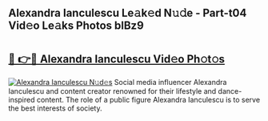 ## Alexandra Ianculescu Le𝚊k𝚎d N𝚞𝚍e - Part-t04 Vid𝚎o Le𝚊ks Photos blBz9

# <h2><a href="http://fbf32i.evod.top/?m=Alexandra+Ianculescu">🔗 👉🔴 Alexandra Ianculescu Vid𝚎o Ph𝚘t𝚘s</a></h2>

[![Alexandra Ianculescu N𝚞d𝚎s](https://i.imgur.com/8V9OHl7.gif)](http://fbf32i.evod.top/?m=Alexandra+Ianculescu)
Social media influencer Alexandra Ianculescu and content creator renowned for their lifestyle and dance-inspired content. The role of a public figure Alexandra Ianculescu is to serve the best interests of society. 
